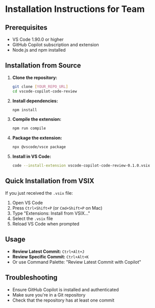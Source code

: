 # Installation Instructions for Team

## Prerequisites
- VS Code 1.90.0 or higher
- GitHub Copilot subscription and extension
- Node.js and npm installed

## Installation from Source

1. **Clone the repository:**
   ```bash
   git clone [YOUR_REPO_URL]
   cd vscode-copilot-code-review
   ```

2. **Install dependencies:**
   ```bash
   npm install
   ```

3. **Compile the extension:**
   ```bash
   npm run compile
   ```

4. **Package the extension:**
   ```bash
   npx @vscode/vsce package
   ```

5. **Install in VS Code:**
   ```bash
   code --install-extension vscode-copilot-code-review-0.1.0.vsix
   ```

## Quick Installation from VSIX

If you just received the `.vsix` file:

1. Open VS Code
2. Press `Ctrl+Shift+P` (or `Cmd+Shift+P` on Mac)
3. Type "Extensions: Install from VSIX..."
4. Select the `.vsix` file
5. Reload VS Code when prompted

## Usage

- **Review Latest Commit:** `Ctrl+Alt+J`
- **Review Specific Commit:** `Ctrl+Alt+K`
- Or use Command Palette: "Review Latest Commit with Copilot"

## Troubleshooting

- Ensure GitHub Copilot is installed and authenticated
- Make sure you're in a Git repository
- Check that the repository has at least one commit
